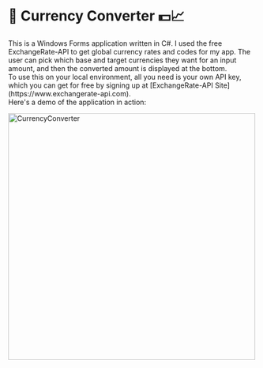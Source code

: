 # 🙂 Currency Converter 💵📈

<p>
    This is a Windows Forms application written in C#. I used the free ExchangeRate-API to get global currency rates and codes for my app. The user can pick which base and target currencies they want for an input amount, and then the converted amount is displayed at the bottom.<br>
    To use this on your local environment, all you need is your own API key, which you can get for free by signing up at [ExchangeRate-API Site](https://www.exchangerate-api.com).<br>
    Here's a demo of the application in action:
</p>

<img src="https://github.com/user-attachments/assets/44b2e84a-c5c2-4a1c-9a1d-641d655d33bb" width="500" height="auto" alt="CurrencyConverter">
